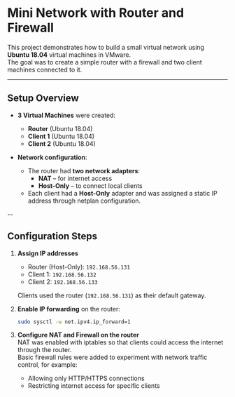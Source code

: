 # Mini Network with Router and Firewall

This project demonstrates how to build a small virtual network using **Ubuntu 18.04** virtual machines in VMware.  
The goal was to create a simple router with a firewall and two client machines connected to it.

---

## Setup Overview

- **3 Virtual Machines** were created:
  - **Router** (Ubuntu 18.04)
  - **Client 1** (Ubuntu 18.04)
  - **Client 2** (Ubuntu 18.04)

- **Network configuration**:
  - The router had **two network adapters**:
    - **NAT** – for internet access
    - **Host-Only** – to connect local clients
  - Each client had a **Host-Only** adapter and was assigned a static IP address through netplan configuration.

--

## Configuration Steps

1. **Assign IP addresses**  
   - Router (Host-Only): `192.168.56.131`  
   - Client 1: `192.168.56.132`  
   - Client 2: `192.168.56.133`  

   Clients used the router (`192.168.56.131`) as their default gateway.

2. **Enable IP forwarding** on the router:
   ```bash
   sudo sysctl -w net.ipv4.ip_forward=1
   
3. **Configure NAT and Firewall on the router**  
   NAT was enabled with iptables so that clients could access the internet through the router.  
   Basic firewall rules were added to experiment with network traffic control, for example:   
   - Allowing only HTTP/HTTPS connections  
   - Restricting internet access for specific clients  
